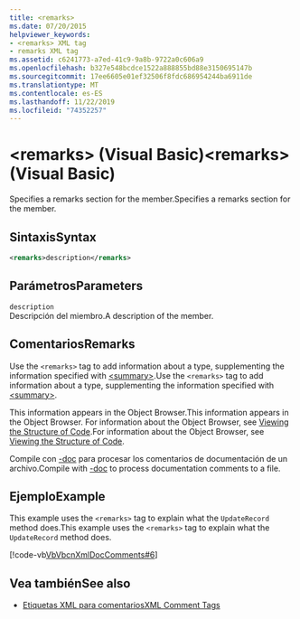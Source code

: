 ```yaml
---
title: <remarks>
ms.date: 07/20/2015
helpviewer_keywords:
- <remarks> XML tag
- remarks XML tag
ms.assetid: c6241773-a7ed-41c9-9a8b-9722a0c606a9
ms.openlocfilehash: b327e548bcdce1522a888855bd88e3150695147b
ms.sourcegitcommit: 17ee6605e01ef32506f8fdc686954244ba6911de
ms.translationtype: MT
ms.contentlocale: es-ES
ms.lasthandoff: 11/22/2019
ms.locfileid: "74352257"
---
```

# <a name="remarks-visual-basic"></a><span data-ttu-id="1cff1-101">\<remarks> (Visual Basic)</span><span class="sxs-lookup"><span data-stu-id="1cff1-101">\<remarks> (Visual Basic)</span></span>
<span data-ttu-id="1cff1-102">Specifies a remarks section for the member.</span><span class="sxs-lookup"><span data-stu-id="1cff1-102">Specifies a remarks section for the member.</span></span>  
  
## <a name="syntax"></a><span data-ttu-id="1cff1-103">Sintaxis</span><span class="sxs-lookup"><span data-stu-id="1cff1-103">Syntax</span></span>  
  
```xml  
<remarks>description</remarks>  
```  
  
## <a name="parameters"></a><span data-ttu-id="1cff1-104">Parámetros</span><span class="sxs-lookup"><span data-stu-id="1cff1-104">Parameters</span></span>  
 `description`  
 <span data-ttu-id="1cff1-105">Descripción del miembro.</span><span class="sxs-lookup"><span data-stu-id="1cff1-105">A description of the member.</span></span>  
  
## <a name="remarks"></a><span data-ttu-id="1cff1-106">Comentarios</span><span class="sxs-lookup"><span data-stu-id="1cff1-106">Remarks</span></span>  
 <span data-ttu-id="1cff1-107">Use the `<remarks>` tag to add information about a type, supplementing the information specified with [\<summary>](../../../visual-basic/language-reference/xmldoc/summary.md).</span><span class="sxs-lookup"><span data-stu-id="1cff1-107">Use the `<remarks>` tag to add information about a type, supplementing the information specified with [\<summary>](../../../visual-basic/language-reference/xmldoc/summary.md).</span></span>  
  
 <span data-ttu-id="1cff1-108">This information appears in the Object Browser.</span><span class="sxs-lookup"><span data-stu-id="1cff1-108">This information appears in the Object Browser.</span></span> <span data-ttu-id="1cff1-109">For information about the Object Browser, see [Viewing the Structure of Code](/visualstudio/ide/viewing-the-structure-of-code).</span><span class="sxs-lookup"><span data-stu-id="1cff1-109">For information about the Object Browser, see [Viewing the Structure of Code](/visualstudio/ide/viewing-the-structure-of-code).</span></span>  
  
 <span data-ttu-id="1cff1-110">Compile con [-doc](../../../visual-basic/reference/command-line-compiler/doc.md) para procesar los comentarios de documentación de un archivo.</span><span class="sxs-lookup"><span data-stu-id="1cff1-110">Compile with [-doc](../../../visual-basic/reference/command-line-compiler/doc.md) to process documentation comments to a file.</span></span>  
  
## <a name="example"></a><span data-ttu-id="1cff1-111">Ejemplo</span><span class="sxs-lookup"><span data-stu-id="1cff1-111">Example</span></span>  
 <span data-ttu-id="1cff1-112">This example uses the `<remarks>` tag to explain what the `UpdateRecord` method does.</span><span class="sxs-lookup"><span data-stu-id="1cff1-112">This example uses the `<remarks>` tag to explain what the `UpdateRecord` method does.</span></span>  
  
 [!code-vb[VbVbcnXmlDocComments#6](~/samples/snippets/visualbasic/VS_Snippets_VBCSharp/VbVbcnXmlDocComments/VB/Class1.vb#6)]  
  
## <a name="see-also"></a><span data-ttu-id="1cff1-113">Vea también</span><span class="sxs-lookup"><span data-stu-id="1cff1-113">See also</span></span>

- [<span data-ttu-id="1cff1-114">Etiquetas XML para comentarios</span><span class="sxs-lookup"><span data-stu-id="1cff1-114">XML Comment Tags</span></span>](../../../visual-basic/language-reference/xmldoc/index.md)
